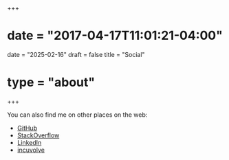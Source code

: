 +++
# date = \"2017-04-17T11:01:21-04:00"
date = "2025-02-16"
draft = false
title = "Social"
# type = "about"
+++

You can also find me on other places on the web:

* [GitHub](https://www.github.com/michaelhuelsen)
* [StackOverflow](https://stackoverflow.com/users/4537576/michaelhuelsen)
* [LinkedIn](https://www.linkedin.com/in/meet-michael-huelsen)
* [incuvolve](https://www.incuvolve.de)